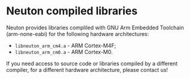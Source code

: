 # Neuton compiled libraries 

Neuton provides libraries compliled with GNU Arm Embedded Toolchain (arm-none-eabi) for the following hardware architectures:
* `libneuton_arm_cm4.a` - ARM Cortex-M4F;
* `libneuton_arm_cm0.a` - ARM Cortex-M0.

If you need access to source code or libraries compiled by a different compiler, for a different hardware architecture, please contact us!